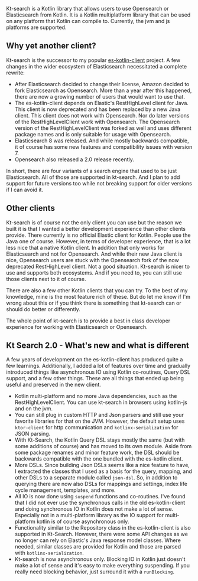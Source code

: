 Kt-search is a Kotlin library that allows users to use Opensearch or Elasticsearch from Kotlin. It is a Kotlin multiplatform library that can be used on any platform that Kotlin can compile to. Currently, the jvm and js platforms are supported. 

## Why yet another client?

Kt-search is the successor to my popular [es-kotlin-client](https://github.com/jillesvangurp/es-kotlin-client) project. A few changes in the wider ecosystem of Elasticsearch necessitated a complete rewrite:

- After Elasticsearch decided to change their license, Amazon decided to fork Elasticsearch as Opensearch. More than a year after this happened, there are now a growing number of users that would want to use that.
- The es-kotlin-client depends on Elastic's RestHighLevel client for Java. This client is now deprecated and has been replaced by a new Java client. This client does not work with Opensearch. Nor do later versions of the RestHighLevelClient work with Opensearch. The Opensearch version of the RestHighLevelClient was forked as well and uses different package names and is only suitable for usage with Opensearch.
- Elasticsearch 8 was released. And while mostly backwards compatible, it of course has some new features and compatibility issues with version 7.
- Opensearch also released a 2.0 release recently.

In short, there are four variants of a search engine that used to be just Elasticsearch. All of those are supported in kt-search. And I plan to add support for future versions too while not breaking support for older versions if I can avoid it. 

## Other clients

Kt-search is of course not the only client you can use but the reason we built it is that I wanted a better development experience than other clients
provide. There currently is no official Elastic client for Kotlin. People use the Java one of course. However, in terms of developer experience,
that is a lot less nice that a native Kotlin client. In addition that only works for Elasticsearch and not for Opensearch. And while their 
new Java client is nice, Opensearch users are stuck with the Opensearch fork of the now deprecated RestHighLevel client. Not a good situation. 
Kt-search is nicer to use and supports both ecosystems. And if you need to, you can still use those clients next to it of course.

There are also a few other Kotlin clients that you can try. To the best of my knowledge, mine is the most feature rich of these. 
But do let me know if I'm wrong about this or if you think there is something that kt-search can or should do better or differently.

The whole point of kt-search is to provide a best in class developer experience for working with Elasticsearch or Opensearch.

## Kt Search 2.0 - What's new and what is different

A few years of development on the es-kotlin-client has produced quite a few learnings. Additionally, I added a lot of features over time and gradually introduced things like asynchronous IO using Kotlin co-routines, Query DSL support, and a few other things. These are all things that ended up being useful and preserved in the new client.

- Kotlin multi-platform and no more Java dependencies, such as the RestHighLevelClient. You can use kt-search in browsers using kotlin-js and on the jvm.
- You can still plug in custom HTTP and Json parsers and still use your favorite libraries for that on the JVM. However, the default setup uses `ktor-client` for http communication and `kotlinx-serialization` for JSON parsing.
- With Kt-Search, the Kotlin Query DSL stays mostly the same (but with some additions of course) and has moved to its own module. Aside from some package renames and minor feature work, the DSL should be backwards compatible with the one bundled with the es-kotlin client.
- More DSLs. Since building Json DSLs seems like a nice feature to have, I extracted the classes that I used as a basis for the query, mapping, and other DSLs to a separate module called `json-dsl`. So, in addition to querying there are now also DSLs for mappings and settings, index life cycle management, templates, and more.
- All IO is now done using `suspend` functions and co-routines. I've found that I did not ever use the synchronous calls in the old es-kotlin-client and doing synchronous IO in Kotlin does not make a lot of sense. Especially not in a multi-platform library as the IO support for multi-platform kotlin is of course asynchronous only.
- Functionality similar to the Repository class in the es-kotlin-client is also supported in Kt-Search. However, there were some API changes as we no longer can rely on Elastic's Java response model classes. Where needed, similar classes are provided for Kotlin and those are parsed with `kotlinx-serialization`.
- Kt-search is now asynchronous only. Blocking IO in Kotlin just doesn't make a lot of sense and it's easy to make everything suspending. If you really need blocking behavior, just surround it with a `runBlocking`.